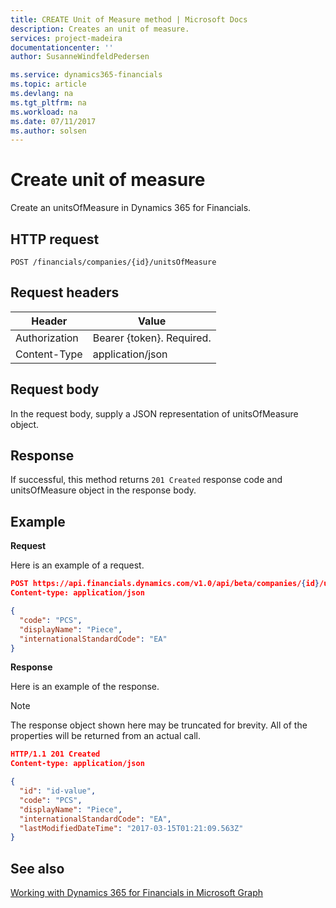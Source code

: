 ```yaml
---
title: CREATE Unit of Measure method | Microsoft Docs
description: Creates an unit of measure.
services: project-madeira
documentationcenter: ''
author: SusanneWindfeldPedersen

ms.service: dynamics365-financials
ms.topic: article
ms.devlang: na
ms.tgt_pltfrm: na
ms.workload: na
ms.date: 07/11/2017
ms.author: solsen
---
```


# Create unit of measure
Create an unitsOfMeasure in Dynamics 365 for Financials.

## HTTP request
```
POST /financials/companies/{id}/unitsOfMeasure
```

## Request headers
|Header|Value|
|------|-----|
|Authorization  |Bearer {token}. Required. |
|Content-Type  |application/json   |

## Request body
In the request body, supply a JSON representation of unitsOfMeasure object.

## Response
If successful, this method returns ```201 Created``` response code and unitsOfMeasure object in the response body.

## Example

**Request**

Here is an example of a request.

```json
POST https://api.financials.dynamics.com/v1.0/api/beta/companies/{id}/unitsOfMeasure
Content-type: application/json

{
  "code": "PCS",
  "displayName": "Piece",
  "internationalStandardCode": "EA"
}
```

**Response**

Here is an example of the response.  

> [!NOTE]  
> The response object shown here may be truncated for brevity. All of the properties will be returned from an actual call.

```json
HTTP/1.1 201 Created
Content-type: application/json

{
  "id": "id-value",
  "code": "PCS",
  "displayName": "Piece",
  "internationalStandardCode": "EA",
  "lastModifiedDateTime": "2017-03-15T01:21:09.563Z"
}

```

## See also
[Working with Dynamics 365 for Financials in Microsoft Graph](../resources/dynamics_overview.md) 